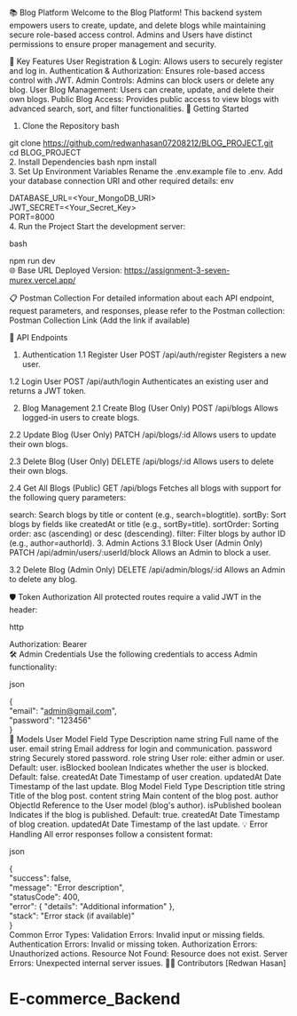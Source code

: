 📚 Blog Platform
Welcome to the Blog Platform! This backend system empowers users to create, update, and delete blogs while maintaining secure role-based access control. Admins and Users have distinct permissions to ensure proper management and security.

🌟 Key Features
User Registration & Login: Allows users to securely register and log in.
Authentication & Authorization: Ensures role-based access control with JWT.
Admin Controls: Admins can block users or delete any blog.
User Blog Management: Users can create, update, and delete their own blogs.
Public Blog Access: Provides public access to view blogs with advanced search, sort, and filter functionalities.
🚀 Getting Started

1. Clone the Repository
   bash

git clone https://github.com/redwanhasan07208212/BLOG_PROJECT.git  
cd BLOG_PROJECT  
2. Install Dependencies
bash
npm install  
3. Set Up Environment Variables
Rename the .env.example file to .env.
Add your database connection URI and other required details:
env

DATABASE_URL=<Your_MongoDB_URI>  
JWT_SECRET=<Your_Secret_Key>  
PORT=8000  
4. Run the Project
Start the development server:

bash

npm run dev  
🌐 Base URL
Deployed Version: https://assignment-3-seven-murex.vercel.app/

📋 Postman Collection
For detailed information about each API endpoint, request parameters, and responses, please refer to the Postman collection:
Postman Collection Link (Add the link if available)

📂 API Endpoints

1. Authentication
   1.1 Register User
   POST /api/auth/register
   Registers a new user.

1.2 Login User
POST /api/auth/login
Authenticates an existing user and returns a JWT token.

2. Blog Management
   2.1 Create Blog (User Only)
   POST /api/blogs
   Allows logged-in users to create blogs.

2.2 Update Blog (User Only)
PATCH /api/blogs/:id
Allows users to update their own blogs.

2.3 Delete Blog (User Only)
DELETE /api/blogs/:id
Allows users to delete their own blogs.

2.4 Get All Blogs (Public)
GET /api/blogs
Fetches all blogs with support for the following query parameters:

search: Search blogs by title or content (e.g., search=blogtitle).
sortBy: Sort blogs by fields like createdAt or title (e.g., sortBy=title).
sortOrder: Sorting order: asc (ascending) or desc (descending).
filter: Filter blogs by author ID (e.g., author=authorId). 3. Admin Actions
3.1 Block User (Admin Only)
PATCH /api/admin/users/:userId/block
Allows an Admin to block a user.

3.2 Delete Blog (Admin Only)
DELETE /api/admin/blogs/:id
Allows an Admin to delete any blog.

🛡️ Token Authorization
All protected routes require a valid JWT in the header:

http

Authorization: Bearer <token>  
🛠️ Admin Credentials
Use the following credentials to access Admin functionality:

json

{  
 "email": "admin@gmail.com",  
 "password": "123456"  
}  
📂 Models
User Model
Field Type Description
name string Full name of the user.
email string Email address for login and communication.
password string Securely stored password.
role string User role: either admin or user. Default: user.
isBlocked boolean Indicates whether the user is blocked. Default: false.
createdAt Date Timestamp of user creation.
updatedAt Date Timestamp of the last update.
Blog Model
Field Type Description
title string Title of the blog post.
content string Main content of the blog post.
author ObjectId Reference to the User model (blog's author).
isPublished boolean Indicates if the blog is published. Default: true.
createdAt Date Timestamp of blog creation.
updatedAt Date Timestamp of the last update.
💡 Error Handling
All error responses follow a consistent format:

json

{  
 "success": false,  
 "message": "Error description",  
 "statusCode": 400,  
 "error": { "details": "Additional information" },  
 "stack": "Error stack (if available)"  
}  
Common Error Types:
Validation Errors: Invalid input or missing fields.
Authentication Errors: Invalid or missing token.
Authorization Errors: Unauthorized actions.
Resource Not Found: Resource does not exist.
Server Errors: Unexpected internal server issues.
🧑‍💻 Contributors
[Redwan Hasan]
# E-commerce_Backend
